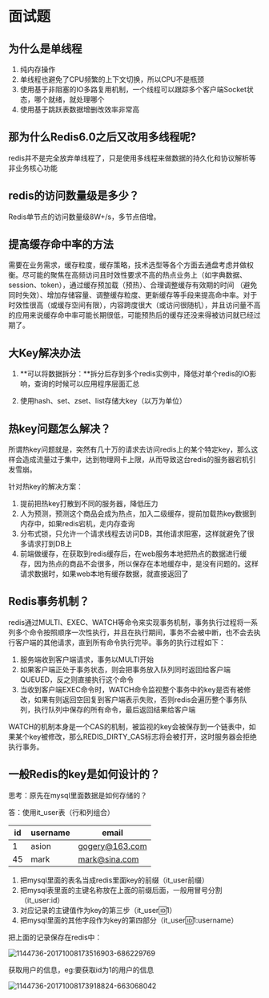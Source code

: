# 面试题

## 为什么是单线程

1. 纯内存操作
2. 单线程也避免了CPU频繁的上下文切换，所以CPU不是瓶颈
3. 使用基于非阻塞的IO多路复用机制，一个线程可以跟踪多个客户端Socket状态，哪个就绪，就处理哪个
4. 使用基于跳跃表数据增删改效率非常高



## 那为什么Redis6.0之后又改用多线程呢?

redis并不是完全放弃单线程了，只是使用多线程来做数据的持久化和协议解析等非业务核心功能



## redis的访问数量级是多少？

Redis单节点的访问数量级8W+/s，多节点倍增。



## 提高缓存命中率的方法

需要在业务需求，缓存粒度，缓存策略，技术选型等各个方面去通盘考虑并做权衡。尽可能的聚焦在高频访问且时效性要求不高的热点业务上（如字典数据、session、token），通过缓存预加载（预热）、合理调整缓存有效期的时间 （避免同时失效）、增加存储容量、调整缓存粒度、更新缓存等手段来提高命中率。对于时效性很高（或缓存空间有限），内容跨度很大（或访问很随机），并且访问量不高的应用来说缓存命中率可能长期很低，可能预热后的缓存还没来得被访问就已经过期了。



## 大Key解决办法

1. **可以将数据拆分：**拆分后存到多个redis实例中，降低对单个redis的IO影响，查询的时候可以应用程序层面汇总

2. 使用hash、set、zset、list存储大key（以万为单位） 



## 热key问题怎么解决？

所谓热key问题就是，突然有几十万的请求去访问redis上的某个特定key，那么这样会造成流量过于集中，达到物理网卡上限，从而导致这台redis的服务器宕机引发雪崩。

针对热key的解决方案：

1. 提前把热key打散到不同的服务器，降低压力
2. 人为预测，预测这个商品会成为热点，加入二级缓存，提前加载热key数据到内存中，如果redis宕机，走内存查询
3. 分布式锁，只允许一个请求线程去访问DB，其他请求阻塞，这样就避免了很多请求打到DB上
4. 前端做缓存，在获取到redis缓存后，在web服务本地把热点的数据进行缓存，因为热点的商品不会很多，所以保存在本地缓存中，是没有问题的。这样请求数据时，如果web本地有缓存数据，就直接返回了



## Redis事务机制？

redis通过MULTI、EXEC、WATCH等命令来实现事务机制，事务执行过程将一系列多个命令按照顺序一次性执行，并且在执行期间，事务不会被中断，也不会去执行客户端的其他请求，直到所有命令执行完毕。事务的执行过程如下：

1. 服务端收到客户端请求，事务以MULTI开始
2. 如果客户端正处于事务状态，则会把事务放入队列同时返回给客户端QUEUED，反之则直接执行这个命令
3. 当收到客户端EXEC命令时，WATCH命令监视整个事务中的key是否有被修改，如果有则返回空回复到客户端表示失败，否则redis会遍历整个事务队列，执行队列中保存的所有命令，最后返回结果给客户端

WATCH的机制本身是一个CAS的机制，被监视的key会被保存到一个链表中，如果某个key被修改，那么REDIS_DIRTY_CAS标志将会被打开，这时服务器会拒绝执行事务。



## 一般Redis的key是如何设计的？

思考：原先在mysql里面数据是如何存储的？

答：使用it_user表（行和列组合）

| id   | username | email          |
| ---- | -------- | -------------- |
| 1    | asion    | gogery@163.com |
| 45   | mark     | mark@sina.com  |

1. 把mysql里面的表名当成redis里面key的前缀（it_user前缀）
2. 把mysql表里面的主键名称放在上面的前缀后面，一般用冒号分割（it_user:id）
3. 对应记录的主键值作为key的第三步（it_user:id:1）
4. 把mysql里面的其他字段作为key的第四部分（it_user:id:1:username）

把上面的记录保存在redis中：

![1144736-20171008173516903-686229769](D:\Note\python\数据库交互\图片\1144736-20171008173516903-686229769.png)

获取用户的信息，eg:要获取id为1的用户的信息

![1144736-20171008173918824-663068042](D:\Note\python\数据库交互\图片\1144736-20171008173918824-663068042.png)